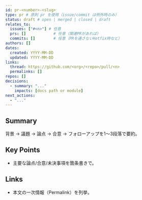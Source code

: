 ```yaml
---
id: pr-<number>-<slug>
type: pr # 原則 pr を使用（issue/commit は例外時のみ）
status: draft # open | merged | closed | draft
relates_to:
  issues: ["#<n>"] # 任意
  prs: []            # 任意（関連PRがあれば）
  commits: []        # 任意（PRを通さないHotfix時など）
authors: []
dates:
  created: YYYY-MM-DD
  updated: YYYY-MM-DD
links:
  thread: https://github.com/<org>/<repo>/pull/<n>
  permalinks: []
repos: []
decisions:
  - summary: "..."
    impacts: [docs path or module]
next_actions:
  - "..."
---
```


## Summary
背景 → 議題 → 論点 → 合意 → フォローアップを1〜3段落で要約。

## Key Points
- 主要な論点/合意/未決事項を箇条書きで。

## Links
- 本文の一次情報（Permalink）を列挙。
